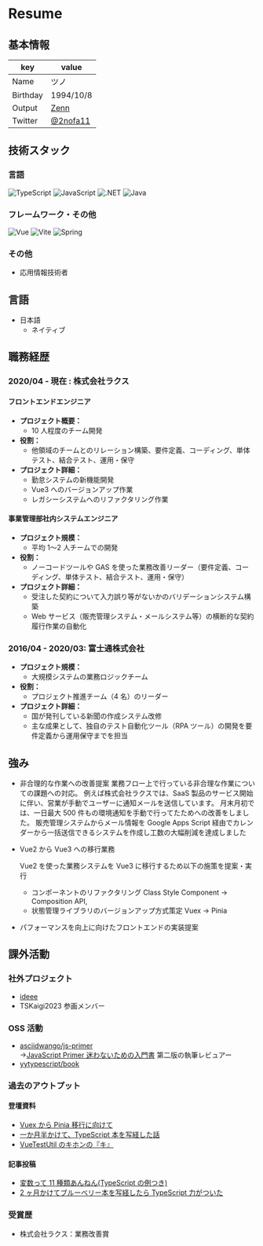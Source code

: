 # Resume

## 基本情報

| key      | value                                   |
| -------- | --------------------------------------- |
| Name     | ツノ                                    |
| Birthday | 1994/10/8                               |
| Output   | [Zenn](https://zenn.dev/shava2c)        |
| Twitter  | [@2nofa11](https://twitter.com/2nofa11) |

## 技術スタック

### 言語

<p>
  <img alt="TypeScript" src="https://img.shields.io/badge/-TypeScript-007ACC?style=flat-square&logo=typescript&logoColor=white" />
  <img alt="JavaScript" src="https://img.shields.io/badge/-JavaScript-F7DF1E?style=flat-square&logo=JavaScript&logoColor=white" />
  <img alt=".NET" src="https://img.shields.io/badge/-.Net-663399?style=flat-square&logo=.Net&logoColor=white" />
  <img alt="Java" src="https://img.shields.io/badge/-Java-007396?style=flat-square&logo=Java&logoColor=white" />
</p>

### フレームワーク・その他

<p>
  <img alt="Vue" src="https://img.shields.io/badge/-Vue.js-4FC08D?style=flat-square&logo=Vue.js&logoColor=white" />
  <img alt="Vite" src="https://img.shields.io/badge/-Vite-646CFF?style=flat-square&logo=Vite&logoColor=white" />
  <img alt="Spring" src="https://img.shields.io/badge/-Spring-46a2f1?style=flat-square&logo=spring&logoColor=white" />
</p>

### その他

- 応用情報技術者

## 言語

- 日本語
  - ネイティブ

## 職務経歴

### 2020/04 - 現在 : 株式会社ラクス

#### フロントエンドエンジニア

- **プロジェクト概要：**
  - 10 人程度のチーム開発
- **役割：**
  - 他領域のチームとのリレーション構築、要件定義、コーディング、単体テスト、結合テスト、運用・保守
- **プロジェクト詳細：**
  - 勤怠システムの新機能開発
  - Vue3 へのバージョンアップ作業
  - レガシーシステムへのリファクタリング作業

#### 事業管理部社内システムエンジニア

- **プロジェクト規模：**
  - 平均 1〜2 人チームでの開発
- **役割：**
  - ノーコードツールや GAS を使った業務改善リーダー（要件定義、コーディング、単体テスト、結合テスト、運用・保守）
- **プロジェクト詳細：**
  - 受注した契約について入力誤り等がないかのバリデーションシステム構築
  - Web サービス（販売管理システム・メールシステム等）の横断的な契約履行作業の自動化

### 2016/04 - 2020/03: 富士通株式会社

- **プロジェクト規模：**
  - 大規模システムの業務ロジックチーム
- **役割：**
  - プロジェクト推進チーム（4 名）のリーダー
- **プロジェクト詳細：**
  - 国が発刊している新聞の作成システム改修
  - 主な成果として、独自のテスト自動化ツール（RPA ツール）の開発を要件定義から運用保守までを担当

## 強み

- 非合理的な作業への改善提案
  業務フロー上で行っている非合理な作業についての課題への対応。
  例えば株式会社ラクスでは、SaaS 製品のサービス開始に伴い、営業が手動でユーザーに通知メールを送信しています。
  月末月初では、一日最大 500 件もの環境通知を手動で行ってたためへの改善をしました。
  販売管理システムからメール情報を Google Apps Script 経由でカレンダーから一括送信できるシステムを作成し工数の大幅削減を達成しました
- Vue2 から Vue3 への移行業務

  Vue2 を使った業務システムを Vue3 に移行するため以下の施策を提案・実行

  - コンポーネントのリファクタリング Class Style Component → Composition API,
  - 状態管理ライブラリのバージョンアップ方式策定 Vuex → Pinia

- パフォーマンスを向上に向けたフロントエンドの実装提案

## 課外活動

### 社外プロジェクト

- [ideee](https://www.ideee.tech/)
- TSKaigi2023 参画メンバー

### OSS 活動

- [asciidwango/js-primer](https://github.com/asciidwango/js-primer)  
  →[JavaScript Primer 迷わないための入門書](https://www.amazon.co.jp/JavaScript-Primer-%E8%BF%B7%E3%82%8F%E3%81%AA%E3%81%84%E3%81%9F%E3%82%81%E3%81%AE%E5%85%A5%E9%96%80%E6%9B%B8-azu/dp/4048930737) 第二版の執筆レビュアー
- [yytypescript/book](https://github.com/yytypescript/book)

### 過去のアウトプット

#### 登壇資料

- [Vuex から Pinia 移行に向けて](https://speakerdeck.com/2nofa11/vuexkarapiniayi-xing-nixiang-kete)
- [一か月半かけて、TypeScript 本を写経した話](https://speakerdeck.com/2nofa11)
- [VueTestUtil のキホンの『キ』](https://speakerdeck.com/2nofa11/vuetestutilbrnokihonno-ki)

#### 記事投稿

- [変数って 11 種類あんねん(TypeScript の例つき)](https://zenn.dev/shava2c/articles/1fe0e0bd13b115)
- [2 ヶ月かけてブルーベリー本を写経したら TypeScript 力がついた](https://zenn.dev/shava2c/articles/6fd5ed3e31fb82)

### 受賞歴

- 株式会社ラクス：業務改善賞

